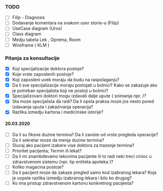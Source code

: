 ### TODO

- [ ] Filip - Diagnosis 
- [ ] Dodavanje komentara na svakom user storie-u (Filip)
- [ ] UseCase diagram (Uros)
- [ ] Class diagram
- [ ] Medju tabela Lek , Oprema, Room
- [ ] Wireframe ( KLM )

### Pitanja za konsultacije

- [x] Koji specijalizacije doktora postoje?
- [x] Koje vrste zaposlenih postoje?
- [x] Koji zaposleni uvek moraju da budu na raspolaganju?
- [x] Da li sve specijalizacije moraju postojati u bolnici? Kako se zakazuje ako je potreban specijalista koji ne postoji u bolnici?
- [x] Specijalizovani doktori mogu izdavati dalje upute ( snimanja npr. )?
- [x] Sta moze specijalista da radi? Da li opsta praksa moze jos nesto pored izdavanja uputa i zakazivanja operacija?
- [x] Razlika izmedju kartona i medicinske istorije?  
####  20.03.2020  
- [ ] Da li su fiksne duzine termina? Da li zaviste od vrste pregleda operacije? Da li sekretar moze da menja duzine termina?
- [ ] Slucaj ako pacijent izabere vise doktora za trazenje termina?
- [ ] Prioritet pacijenta; Termin ili lekat?
- [ ] Da li mi znambdevamo lekovima pacijente ili to radi neki treci cinioc u zdravstvenom sistemu (npr. tip entiteta apoteka )?
- [ ] Koliko magacina postoje?
- [ ] Da li pacijent moze da zakaze pregled samo kod izabranog lekara? Koja je uopste razlika izmedju izabranog lekara i bilo ko drugog?
- [ ] Ko ima pristup zdravstvenom kartonu konkretnog pacijenta?